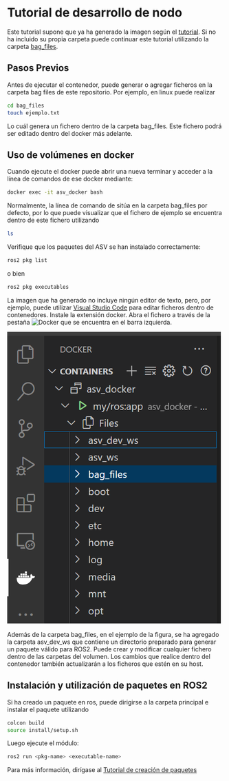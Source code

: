
# Tutorial de desarrollo de nodo

Este tutorial supone que ya ha generado la imagen según el [tutorial](Readme.md). Si no ha incluido su propia carpeta puede continuar este tutorial utilizando la carpeta [bag_files](bag_files).

## Pasos Previos

Antes de ejecutar el contenedor, puede generar o agregar ficheros en la carpeta bag files de este repositorio. Por ejemplo, en linux puede realizar

```bash
cd bag_files
touch ejemplo.txt
```

Lo cuál genera un fichero dentro de la carpeta bag_files. Este fichero podrá ser editado dentro del docker más adelante.

## Uso de volúmenes en docker

Cuando ejecute el docker puede abrir una nueva terminar y acceder a la línea de comandos de ese docker mediante:

```bash
docker exec -it asv_docker bash
```

Normalmente, la línea de comando de sitúa en la carpeta bag_files por defecto, por lo que puede visualizar que el fichero de ejemplo se encuentra dentro de este fichero utilizando

```bash
ls
```

Verifique que los paquetes del ASV se han instalado correctamente:

```bash
ros2 pkg list
```

o bien

```bash
ros2 pkg executables
```

La imagen que ha generado no incluye ningún editor de texto, pero, por ejemplo, puede utilizar [Visual Studio Code](https://code.visualstudio.com/docs/containers/overview) para editar ficheros dentro de contenedores.
Instale la extensión docker. Abra el fichero a través de la pestaña ![Docker](https://img.shields.io/badge/-docker?logo=docker&color=3e3e3e) que se encuentra en el barra izquierda.

![](ejemplo_docker_vscode.png)

Además de la carpeta bag_files, en el ejemplo de la figura, se ha agregado la carpeta asv_dev_ws que contiene un directorio preparado para generar un paquete válido para ROS2. Puede crear y modificar cualquier fichero dentro de las carpetas del volumen. Los cambios que realice dentro del contenedor también actualizarán a los ficheros que estén en su host.

## Instalación y utilización de paquetes en ROS2

Si ha creado un paquete en ros, puede dirigirse a la carpeta principal e instalar el paquete utilizando

```bash
colcon build
source install/setup.sh
```

Luego ejecute el módulo:

```bash
ros2 run <pkg-name> <executable-name>
```

Para más información, dirígase al [Tutorial de creación de paquetes](https://docs.ros.org/en/humble/Tutorials/Beginner-Client-Libraries/Creating-Your-First-ROS2-Package.html)
